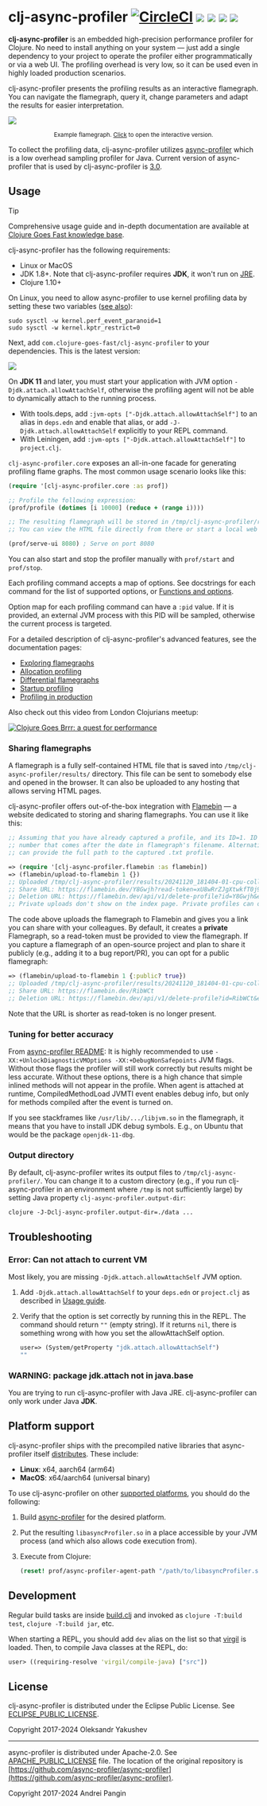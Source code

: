 # clj-async-profiler [![CircleCI](https://img.shields.io/circleci/build/github/clojure-goes-fast/clj-async-profiler/master.svg)](https://dl.circleci.com/status-badge/redirect/gh/clojure-goes-fast/clj-async-profiler/tree/master) ![](https://img.shields.io/badge/deps-none-teal) [![](https://img.shields.io/clojars/dt/com.clojure-goes-fast/clj-async-profiler?color=teal)](https://clojars.org/com.clojure-goes-fast/clj-async-profiler) ![](https://img.shields.io/github/commit-activity/y/clojure-goes-fast/clj-async-profiler?label=commits&color=blue) [![](https://img.shields.io/badge/-changelog-blue.svg)](CHANGELOG.md)

**clj-async-profiler** is an embedded high-precision performance profiler for
Clojure. No need to install anything on your system — just add a single
dependency to your project to operate the profiler either programmatically or
via a web UI. The profiling overhead is very low, so it can be used even in
highly loaded production scenarios.

clj-async-profiler presents the profiling results as an interactive flamegraph.
You can navigate the flamegraph, query it, change parameters and adapt the
results for easier interpretation.

![](docs/flamegraph-screenshot.png)

<p align = "center"><sup>
Example flamegraph. <a href="https://flamebin.dev/Rmxt9P">Click</a> to open the interactive version.
</sup></p>

To collect the profiling data, clj-async-profiler utilizes
[async-profiler](https://github.com/async-profiler/async-profiler) which is
a low overhead sampling profiler for Java. Current version of async-profiler
that is used by clj-async-profiler is
[3.0](https://github.com/async-profiler/async-profiler/releases/tag/v3.0).

## Usage

> [!TIP]
> Comprehensive usage guide and in-depth documentation are available at [Clojure
Goes Fast knowledge
base](http://clojure-goes-fast.com/kb/profiling/clj-async-profiler/).

clj-async-profiler has the following requirements:

- Linux or MacOS
- JDK 1.8+. Note that clj-async-profiler requires **JDK**, it won't run on
  [JRE](https://www.digitalocean.com/community/tutorials/difference-jdk-vs-jre-vs-jvm).
- Clojure 1.10+

On Linux, you need to allow async-profiler to use kernel profiling data by
setting these two variables ([see
also](https://github.com/async-profiler/async-profiler#basic-usage)):

```
sudo sysctl -w kernel.perf_event_paranoid=1
sudo sysctl -w kernel.kptr_restrict=0
```

Next, add `com.clojure-goes-fast/clj-async-profiler` to your dependencies. This
is the latest version:

[![](https://clojars.org/com.clojure-goes-fast/clj-async-profiler/latest-version.svg)](https://clojars.org/com.clojure-goes-fast/clj-async-profiler)

On **JDK 11** and later, you must start your application with JVM option
`-Djdk.attach.allowAttachSelf`, otherwise the profiling agent will not be able
to dynamically attach to the running process.

- With tools.deps, add `:jvm-opts ["-Djdk.attach.allowAttachSelf"]` to an alias
in `deps.edn` and enable that alias, or add `-J-Djdk.attach.allowAttachSelf`
explicitly to your REPL command.
- With Leiningen, add `:jvm-opts ["-Djdk.attach.allowAttachSelf"]` to `project.clj`.

`clj-async-profiler.core` exposes an all-in-one facade for generating profiling
flame graphs. The most common usage scenario looks like this:

```clojure
(require '[clj-async-profiler.core :as prof])

;; Profile the following expression:
(prof/profile (dotimes [i 10000] (reduce + (range i))))

;; The resulting flamegraph will be stored in /tmp/clj-async-profiler/results/
;; You can view the HTML file directly from there or start a local web UI:

(prof/serve-ui 8080) ; Serve on port 8080
```

You can also start and stop the profiler manually with `prof/start` and
`prof/stop`.

Each profiling command accepts a map of options. See docstrings for each command
for the list of supported options, or [Functions and
options](http://clojure-goes-fast.com/kb/profiling/clj-async-profiler/basic-usage/#functions-and-options).

Option map for each profiling command can have a `:pid` value. If it is
provided, an external JVM process with this PID will be sampled, otherwise the
current process is targeted.

For a detailed description of clj-async-profiler's advanced features, see the
documentation pages:

- [Exploring flamegraphs](https://clojure-goes-fast.com/kb/profiling/clj-async-profiler/exploring-flamegraphs/)
- [Allocation profiling](http://clojure-goes-fast.com/kb/profiling/clj-async-profiler/allocation-profiling/)
- [Differential flamegraphs](http://clojure-goes-fast.com/kb/profiling/clj-async-profiler/diffgraphs/)
- [Startup profiling](http://clojure-goes-fast.com/kb/profiling/clj-async-profiler/startup/)
- [Profiling in production](http://clojure-goes-fast.com/kb/profiling/clj-async-profiler/production/)

Also check out this video from London Clojurians meetup:

[![Clojure Goes Brrr: a quest for performance](http://img.youtube.com/vi/s3mjVAMNVrA/0.jpg)](http://www.youtube.com/watch?v=s3mjVAMNVrA "Clojure Goes Brrr: a quest for performance")

### Sharing flamegraphs

A flamegraph is a fully self-contained HTML file that is saved into
`/tmp/clj-async-profiler/results/` directory. This file can be sent to somebody
else and opened in the browser. It can also be uploaded to any hosting that
allows serving HTML pages.

clj-async-profiler offers out-of-the-box integration with
[Flamebin](https://flamebin.dev/) — a website dedicated to storing and sharing
flamegraphs. You can use it like this:

```clj
;; Assuming that you have already captured a profile, and its ID=1. ID is the
;; number that comes after the date in flamegraph's filename. Alternatively, you
;; can provide the full path to the captured .txt profile.

=> (require '[clj-async-profiler.flamebin :as flamebin])
=> (flamebin/upload-to-flamebin 1 {})
;; Uploaded /tmp/clj-async-profiler/results/20241120_181404-01-cpu-collapsed.txt to Flamebin.
;; Share URL: https://flamebin.dev/Y8Gwjh?read-token=xU8wRrZJgXtwkfT0j9
;; Deletion URL: https://flamebin.dev/api/v1/delete-profile?id=Y8Gwjh&edit-token=...
;; Private uploads don't show on the index page. Private profiles can only be decrypted by providing read-token. The server doesn't store read-token for private uploads.
```

The code above uploads the flamegraph to Flamebin and gives you a link you can
share with your colleagues. By default, it creates a **private** Flamegraph, so
a read-token must be provided to view the flamegraph. If you capture a
flamegraph of an open-source project and plan to share it publicly (e.g.,
adding it to a bug report/PR), you can opt for a public flamegraph:

```clj
=> (flamebin/upload-to-flamebin 1 {:public? true})
;; Uploaded /tmp/clj-async-profiler/results/20241120_181404-01-cpu-collapsed.txt to Flamebin.
;; Share URL: https://flamebin.dev/RibWCt
;; Deletion URL: https://flamebin.dev/api/v1/delete-profile?id=RibWCt&edit-token=...
```

Note that the URL is shorter as read-token is no longer present.

### Tuning for better accuracy

From [async-profiler
README](https://github.com/async-profiler/async-profiler#restrictionslimitations):
It is highly recommended to use `-XX:+UnlockDiagnosticVMOptions
-XX:+DebugNonSafepoints` JVM flags. Without those flags the profiler will still
work correctly but results might be less accurate. Without these options, there
is a high chance that simple inlined methods will not appear in the profile.
When agent is attached at runtime, CompiledMethodLoad JVMTI event enables debug
info, but only for methods compiled after the event is turned on.

If you see stackframes like `/usr/lib/.../libjvm.so` in the flamegraph, it means
that you have to install JDK debug symbols. E.g., on Ubuntu that would be the
package `openjdk-11-dbg`.

### Output directory

By default, clj-async-profiler writes its output files to
`/tmp/clj-async-profiler/`. You can change it to a custom directory (e.g., if
you run clj-async-profiler in an environment where `/tmp` is not sufficiently
large) by setting Java property `clj-async-profiler.output-dir`:

`clojure -J-Dclj-async-profiler.output-dir=./data ...`

## Troubleshooting

### Error: Can not attach to current VM

Most likely, you are missing `-Djdk.attach.allowAttachSelf` JVM option.

1. Add `-Djdk.attach.allowAttachSelf` to your `deps.edn` or `project.clj` as
   described in [Usage
   guide](https://github.com/clojure-goes-fast/clj-async-profiler?tab=readme-ov-file#usage).
2. Verify that the option is set correctly by running this in the REPL. The
   command should return `""` (empty string). If it returns `nil`, there is
   something wrong with how you set the allowAttachSelf option.

    ```clj
    user=> (System/getProperty "jdk.attach.allowAttachSelf")
    ""
    ```

### WARNING: package jdk.attach not in java.base

You are trying to run clj-async-profiler with Java JRE. clj-async-profiler can
only work under Java **JDK**.

## Platform support

clj-async-profiler ships with the precompiled native libraries that
async-profiler itself
[distributes](https://github.com/async-profiler/async-profiler#download).
These include:

- **Linux**: x64, aarch64 (arm64)
- **MacOS**: x64/aarch64 (universal binary)

To use clj-async-profiler on other [supported
platforms](https://github.com/async-profiler/async-profiler#supported-platforms),
you should do the following:

1. Build
   [async-profiler](https://github.com/async-profiler/async-profiler#building)
   for the desired platform.
2. Put the resulting `libasyncProfiler.so` in a place accessible by your JVM
   process (and which also allows code execution from).
3. Execute from Clojure:

   ```clj
   (reset! prof/async-profiler-agent-path "/path/to/libasyncProfiler.so")
   ```

## Development

Regular build tasks are inside [build.clj](build.clj) and invoked as `clojure
-T:build test`, `clojure -T:build jar`, etc.

When starting a REPL, you should add `dev` alias on the list so that
[virgil](https://github.com/clj-commons/virgil) is loaded. Then, to compile Java
classes at the REPL, do:

```clojure
user> ((requiring-resolve 'virgil/compile-java) ["src"])
```

## License

clj-async-profiler is distributed under the Eclipse Public License. See
[ECLIPSE_PUBLIC_LICENSE](docs/ECLIPSE_PUBLIC_LICENSE).

Copyright 2017-2024 Oleksandr Yakushev

---

async-profiler is distributed under Apache-2.0. See
[APACHE_PUBLIC_LICENSE](docs/APACHE_PUBLIC_LICENSE) file. The location of the
original repository is
[https://github.com/async-profiler/async-profiler](https://github.com/async-profiler/async-profiler).

Copyright 2017-2024 Andrei Pangin
